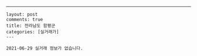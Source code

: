 ---
    layout: post
    comments: true
    title: 전라남도 함평군
    categories: [실거래가]
    ---

    2021-06-29 실거래 정보가 없습니다.

    